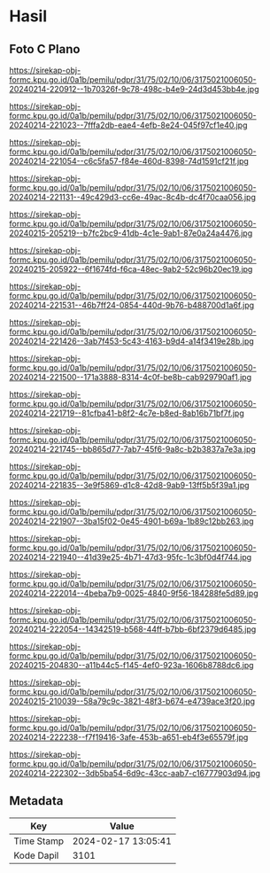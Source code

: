 # Hasil

## Foto C Plano

https://sirekap-obj-formc.kpu.go.id/0a1b/pemilu/pdpr/31/75/02/10/06/3175021006050-20240214-220912--1b70326f-9c78-498c-b4e9-24d3d453bb4e.jpg

https://sirekap-obj-formc.kpu.go.id/0a1b/pemilu/pdpr/31/75/02/10/06/3175021006050-20240214-221023--7fffa2db-eae4-4efb-8e24-045f97cf1e40.jpg

https://sirekap-obj-formc.kpu.go.id/0a1b/pemilu/pdpr/31/75/02/10/06/3175021006050-20240214-221054--c6c5fa57-f84e-460d-8398-74d1591cf21f.jpg

https://sirekap-obj-formc.kpu.go.id/0a1b/pemilu/pdpr/31/75/02/10/06/3175021006050-20240214-221131--49c429d3-cc6e-49ac-8c4b-dc4f70caa056.jpg

https://sirekap-obj-formc.kpu.go.id/0a1b/pemilu/pdpr/31/75/02/10/06/3175021006050-20240215-205219--b7fc2bc9-41db-4c1e-9ab1-87e0a24a4476.jpg

https://sirekap-obj-formc.kpu.go.id/0a1b/pemilu/pdpr/31/75/02/10/06/3175021006050-20240215-205922--6f1674fd-f6ca-48ec-9ab2-52c96b20ec19.jpg

https://sirekap-obj-formc.kpu.go.id/0a1b/pemilu/pdpr/31/75/02/10/06/3175021006050-20240214-221531--46b7ff24-0854-440d-9b76-b488700d1a6f.jpg

https://sirekap-obj-formc.kpu.go.id/0a1b/pemilu/pdpr/31/75/02/10/06/3175021006050-20240214-221426--3ab7f453-5c43-4163-b9d4-a14f3419e28b.jpg

https://sirekap-obj-formc.kpu.go.id/0a1b/pemilu/pdpr/31/75/02/10/06/3175021006050-20240214-221500--171a3888-8314-4c0f-be8b-cab929790af1.jpg

https://sirekap-obj-formc.kpu.go.id/0a1b/pemilu/pdpr/31/75/02/10/06/3175021006050-20240214-221719--81cfba41-b8f2-4c7e-b8ed-8ab16b71bf7f.jpg

https://sirekap-obj-formc.kpu.go.id/0a1b/pemilu/pdpr/31/75/02/10/06/3175021006050-20240214-221745--bb865d77-7ab7-45f6-9a8c-b2b3837a7e3a.jpg

https://sirekap-obj-formc.kpu.go.id/0a1b/pemilu/pdpr/31/75/02/10/06/3175021006050-20240214-221835--3e9f5869-d1c8-42d8-9ab9-13ff5b5f39a1.jpg

https://sirekap-obj-formc.kpu.go.id/0a1b/pemilu/pdpr/31/75/02/10/06/3175021006050-20240214-221907--3ba15f02-0e45-4901-b69a-1b89c12bb263.jpg

https://sirekap-obj-formc.kpu.go.id/0a1b/pemilu/pdpr/31/75/02/10/06/3175021006050-20240214-221940--41d39e25-4b71-47d3-95fc-1c3bf0d4f744.jpg

https://sirekap-obj-formc.kpu.go.id/0a1b/pemilu/pdpr/31/75/02/10/06/3175021006050-20240214-222014--4beba7b9-0025-4840-9f56-184288fe5d89.jpg

https://sirekap-obj-formc.kpu.go.id/0a1b/pemilu/pdpr/31/75/02/10/06/3175021006050-20240214-222054--14342519-b568-44ff-b7bb-6bf2379d6485.jpg

https://sirekap-obj-formc.kpu.go.id/0a1b/pemilu/pdpr/31/75/02/10/06/3175021006050-20240215-204830--a11b44c5-f145-4ef0-923a-1606b8788dc6.jpg

https://sirekap-obj-formc.kpu.go.id/0a1b/pemilu/pdpr/31/75/02/10/06/3175021006050-20240215-210039--58a79c9c-3821-48f3-b674-e4739ace3f20.jpg

https://sirekap-obj-formc.kpu.go.id/0a1b/pemilu/pdpr/31/75/02/10/06/3175021006050-20240214-222238--f7f19416-3afe-453b-a651-eb4f3e65579f.jpg

https://sirekap-obj-formc.kpu.go.id/0a1b/pemilu/pdpr/31/75/02/10/06/3175021006050-20240214-222302--3db5ba54-6d9c-43cc-aab7-c16777903d94.jpg


## Metadata

| Key        | Value               |
| ---------- | ------------------- |
| Time Stamp | 2024-02-17 13:05:41 |
| Kode Dapil | 3101                |



